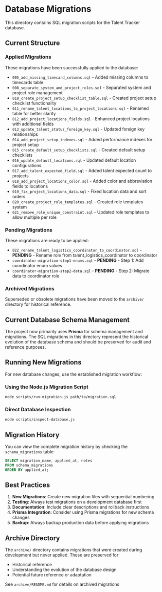 # Database Migrations

This directory contains SQL migration scripts for the Talent Tracker database.

## Current Structure

### Applied Migrations
These migrations have been successfully applied to the database:

- `005_add_missing_timecard_columns.sql` - Added missing columns to timecards table
- `008_separate_system_and_project_roles.sql` - Separated system and project role management
- `010_create_project_setup_checklist_table.sql` - Created project setup checklist functionality
- `011_rename_talent_locations_to_project_locations.sql` - Renamed table for better clarity
- `012_add_project_locations_fields.sql` - Enhanced project locations with additional fields
- `013_update_talent_status_foreign_key.sql` - Updated foreign key relationships
- `014_add_project_setup_indexes.sql` - Added performance indexes for project setup
- `015_create_default_setup_checklists.sql` - Created default setup checklists
- `016_update_default_locations.sql` - Updated default location configurations
- `017_add_talent_expected_field.sql` - Added talent expected count to projects
- `018_add_project_locations_color.sql` - Added color and abbreviation fields to locations
- `019_fix_project_locations_data.sql` - Fixed location data and sort orders
- `020_create_project_role_templates.sql` - Created role templates system
- `021_remove_role_unique_constraint.sql` - Updated role templates to allow multiple per role

### Pending Migrations
These migrations are ready to be applied:

- `022_rename_talent_logistics_coordinator_to_coordinator.sql` - **PENDING** - Rename role from talent_logistics_coordinator to coordinator
- `coordinator-migration-step1-enums.sql` - **PENDING** - Step 1: Add coordinator enum values
- `coordinator-migration-step2-data.sql` - **PENDING** - Step 2: Migrate data to coordinator role

### Archived Migrations
Superseded or obsolete migrations have been moved to the `archive/` directory for historical reference.

## Current Database Schema Management

The project now primarily uses **Prisma** for schema management and migrations. The SQL migrations in this directory represent the historical evolution of the database schema and should be preserved for audit and reference purposes.

## Running New Migrations

For new database changes, use the established migration workflow:

### Using the Node.js Migration Script
```bash
node scripts/run-migration.js path/to/migration.sql
```

### Direct Database Inspection
```bash
node scripts/inspect-database.js
```

## Migration History

You can view the complete migration history by checking the `schema_migrations` table:

```sql
SELECT migration_name, applied_at, notes 
FROM schema_migrations 
ORDER BY applied_at;
```

## Best Practices

1. **New Migrations**: Create new migration files with sequential numbering
2. **Testing**: Always test migrations on a development database first
3. **Documentation**: Include clear descriptions and rollback instructions
4. **Prisma Integration**: Consider using Prisma migrations for new schema changes
5. **Backup**: Always backup production data before applying migrations

## Archive Directory

The `archive/` directory contains migrations that were created during development but never applied. These are preserved for:
- Historical reference
- Understanding the evolution of the database design
- Potential future reference or adaptation

See `archive/README.md` for details on archived migrations.
